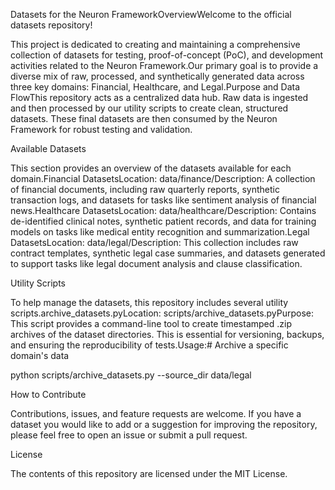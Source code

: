 Datasets for the Neuron FrameworkOverviewWelcome to the official datasets repository! 


This project is dedicated to creating and maintaining a comprehensive collection of datasets for testing, proof-of-concept (PoC), and development activities related to the Neuron Framework.Our primary goal is to provide a diverse mix of raw, processed, and synthetically generated data across three key domains: Financial, Healthcare, and Legal.Purpose and Data FlowThis repository acts as a centralized data hub. Raw data is ingested and then processed by our utility scripts to create clean, structured datasets. These final datasets are then consumed by the Neuron Framework for robust testing and validation.          
                     

Available Datasets

This section provides an overview of the datasets available for each domain.Financial DatasetsLocation: data/finance/Description: A collection of financial documents, including raw quarterly reports, synthetic transaction logs, and datasets for tasks like sentiment analysis of financial news.Healthcare DatasetsLocation: data/healthcare/Description: Contains de-identified clinical notes, synthetic patient records, and data for training models on tasks like medical entity recognition and summarization.Legal DatasetsLocation: data/legal/Description: This collection includes raw contract templates, synthetic legal case summaries, and datasets generated to support tasks like legal document analysis and clause classification.

Utility Scripts

To help manage the datasets, this repository includes several utility scripts.archive_datasets.pyLocation: scripts/archive_datasets.pyPurpose: This script provides a command-line tool to create timestamped .zip archives of the dataset directories. This is essential for versioning, backups, and ensuring the reproducibility of tests.Usage:# Archive a specific domain's data

python scripts/archive_datasets.py --source_dir data/legal

How to Contribute

Contributions, issues, and feature requests are welcome. If you have a dataset you would like to add or a suggestion for improving the repository, please feel free to open an issue or submit a pull request.

License

The contents of this repository are licensed under the MIT License.



